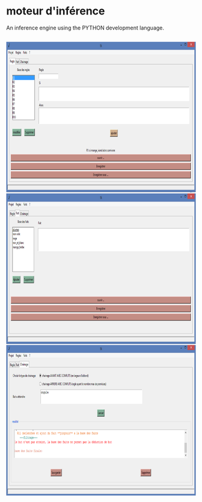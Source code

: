 # moteur d'inférence
An inference engine using the PYTHON development language.
##
<img src="rule.png" height="400"/> <img src="fact.png" height="400"/> <img src="result.png" height="400"/> 
